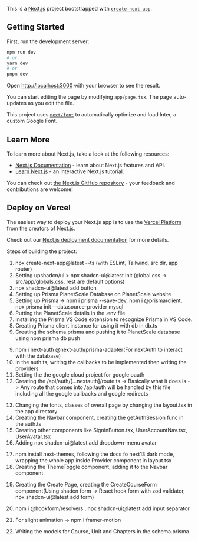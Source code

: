 This is a [Next.js](https://nextjs.org/) project bootstrapped with [`create-next-app`](https://github.com/vercel/next.js/tree/canary/packages/create-next-app).

## Getting Started

First, run the development server:

```bash
npm run dev
# or
yarn dev
# or
pnpm dev
```

Open [http://localhost:3000](http://localhost:3000) with your browser to see the result.

You can start editing the page by modifying `app/page.tsx`. The page auto-updates as you edit the file.

This project uses [`next/font`](https://nextjs.org/docs/basic-features/font-optimization) to automatically optimize and load Inter, a custom Google Font.

## Learn More

To learn more about Next.js, take a look at the following resources:

- [Next.js Documentation](https://nextjs.org/docs) - learn about Next.js features and API.
- [Learn Next.js](https://nextjs.org/learn) - an interactive Next.js tutorial.

You can check out [the Next.js GitHub repository](https://github.com/vercel/next.js/) - your feedback and contributions are welcome!

## Deploy on Vercel

The easiest way to deploy your Next.js app is to use the [Vercel Platform](https://vercel.com/new?utm_medium=default-template&filter=next.js&utm_source=create-next-app&utm_campaign=create-next-app-readme) from the creators of Next.js.

Check out our [Next.js deployment documentation](https://nextjs.org/docs/deployment) for more details.


Steps of building the project:
1. npx create-next-app@latest --ts (with ESLint, Tailwind, src dir, app router)
2. Setting upshadcn/ui > npx shadcn-ui@latest init (global css -> src/app/globals.css, rest are default options)
3. npx shadcn-ui@latest add button
4. Setting up Prisma PlanetScale Database on PlanetScale website
5. Setting up Prisma -> npm i prisma --save-dev, npm i @prisma/client, npx prisma init --datasource-provider mysql
6. Putting the PlanetScale details in the .env file
7. Installing the Prisma VS Code extension to recognize Prisma in VS Code. 
8. Creating Prisma client instance for using it with db in db.ts
8. Creating the schema.prisma and pushing it to PlanetScale database using npm prisma db push


<!-- NextAuth implementation -->
9. npm i next-auth @next-auth/prisma-adapter(For nextAuth to interact with the database)
10. In the auth.ts, writing the callbacks to be implemented then writing the providers
11. Setting the the google cloud project for google oauth
12. Creating the /api/auth/[...nextauth]/route.ts -> Basically what it does is -> Any route that comes into /api/auth will be handled by this file including all the google callbacks and google redirects


<!-- Navbar Designing -->
13. Changing the fonts, classes of overall page by changing the layout.tsx in the app directory
14. Creating the Navbar component, creating the getAuthSession func in the auth.ts
15. Creating other components like SignInButton.tsx, UserAccountNav.tsx, UserAvatar.tsx
16. Adding npx shadcn-ui@latest add dropdown-menu avatar


<!-- Working on Themes -->
17. npm install next-themes, following the docs fo next13 dark mode, wrapping the whole app inside Provider component in layout.tsx
18. Creating the ThemeToggle component, adding it to the Navbar component


<!-- Create Page -->
19. Creating the Create Page, creating the CreateCourseForm component(Using shadcn form -> React hook form with zod validator, npx shadcn-ui@latest add form)
20. npm i @hookform/resolvers , npx shadcn-ui@latest add input separator
21. For slight animation -> npm i framer-motion

22. Writing the models for Course, Unit and Chapters in the schema.prisma